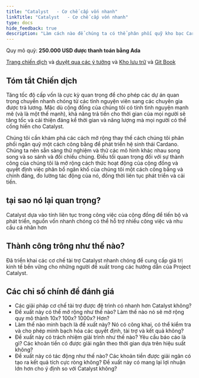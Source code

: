 ```yaml
---
title: "Catalyst   - Cơ chế cấp vốn nhanh"
linkTitle: "Catalyst   - Cơ chế cấp vốn nhanh"
type: docs
hide_feedback: true
description: "Làm cách nào để chúng ta có thể phân phối quỹ kho bạc Cardano nhanh chóng một cách minh bạch, có trách nhiệm và an toàn?"
---
```


Quy mô quỹ: **250.000 USD được thanh toán bằng Ada**

[Trang chiến dịch](https://cardano.ideascale.com/a/campaign-home/26236) và [duyệt qua các ý tưởng](https://cardano.ideascale.com/a/ideas/top/campaign-filter/byids/campaigns/26236/stage/unspecified) và [Kho lưu trữ](https://github.com/Catalyst-Challenges/F7-Rapid-Funding-Mechanisms) và [Git Book](https://quality-assurance-dao.gitbook.io/catalyst-fund-7-challenges/fund-7/catalyst-rapid-funding-mechanisms)

## Tóm tắt Chiến dịch

Tăng tốc độ cấp vốn là cực kỳ quan trọng để cho phép các dự án quan trọng chuyển nhanh chóng từ các tình nguyện viên sang các chuyên gia được trả lương. Mặc dù cộng đồng của chúng tôi có tính tình nguyện mạnh mẽ (và là một thế mạnh), khả năng trả tiền cho thời gian của mọi người sẽ tăng tốc và cải thiện đáng kể thời gian và năng lượng mà mọi người có thể cống hiến cho Catalyst.

Chúng tôi cần khám phá các cách mở rộng thay thế cách chúng tôi phân phối ngân quỹ một cách công bằng để phát triển hệ sinh thái Cardano. Chúng ta nên sẵn sàng thử nghiệm và thử các mô hình khác nhau song song và so sánh và đối chiếu chúng. Điều tối quan trọng đối với sự thành công của chúng tôi là mở rộng cách thức hoạt động của cộng đồng và quyết định việc phân bổ ngân khố của chúng tôi một cách công bằng và chính đáng, đo lường tác động của nó, đồng thời liên tục phát triển và cải tiến.

## tại sao nó lại quan trọng?

Catalyst dựa vào tính liên tục trong công việc của cộng đồng để tiến bộ và phát triển, nguồn vốn nhanh chóng có thể hỗ trợ nhiều công việc và nhu cầu cá nhân hơn

## Thành công trông như thế nào?

Đã triển khai các cơ chế tài trợ Catalyst nhanh chóng để cung cấp giá trị kinh tế bền vững cho những người đề xuất trong các hướng dẫn của Project Catalyst.

## Các chỉ số chính để đánh giá

- Các giải pháp cơ chế tài trợ được đệ trình có nhanh hơn Catalyst không?
- Đề xuất này có thể mở rộng như thế nào? Làm thế nào nó sẽ mở rộng quy mô thành 10x? 100x? 1000x? Hơn?
- Làm thế nào minh bạch là đề xuất này? Nó có công khai, có thể kiểm tra và cho phép minh bạch hóa các quyết định, tài trợ và kết quả không?
- Đề xuất này có trách nhiệm giải trình như thế nào? Yêu cầu báo cáo là gì? Các khoản tiền có được giải ngân theo thời gian dựa trên hiệu suất không?
- Đề xuất này có tác động như thế nào? Các khoản tiền được giải ngân có tạo ra kết quả tích cực ròng không? Đề xuất này có mang lại lợi nhuận lớn hơn cho ý định so với Catalyst không?

